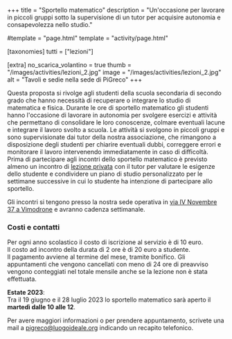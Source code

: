 +++
title = "Sportello matematico"
description = "Un'occasione per lavorare in piccoli gruppi sotto la supervisione di un tutor per acquisire autonomia e consapevolezza nello studio."

#template = "page.html"
template = "activity/page.html"

[taxonomies]
tutti = ["lezioni"]


[extra]
no_scarica_volantino = true
thumb = "/images/activities/lezioni_2.jpg"
image = "/images/activities/lezioni_2.jpg"
alt = "Tavoli e sedie nella sede di PiGreco"
+++

Questa proposta si rivolge agli studenti della scuola secondaria di secondo grado che hanno necessità di recuperare o integrare lo studio di matematica e fisica.
Durante le ore di sportello matematico gli studenti hanno l'occasione di lavorare in autonomia per svolgere esercizi e attività che permettano di consolidare 
le loro conoscenze, colmare eventuali lacune e integrare il lavoro svolto a scuola.
Le attività si svolgono in piccoli gruppi e sono supervisionate dai tutor della nostra associazione, che rimangono a disposizione degli studenti per chiarire eventuali dubbi, correggere errori e monitorare il lavoro intervenendo immediatamente in caso di difficoltà.  
Prima di partecipare agli incontri dello sportello matematico è previsto almeno un incontro di [lezione privata](/activity/lezioni ) con il tutor per valutare le esigenze dello studente e condividere un piano di studio personalizzato per le settimane successive in cui lo studente ha intenzione di partecipare allo sportello. 

Gli incontri si tengono presso la nostra sede operativa in [via IV Novembre 37 a Vimodrone](https://goo.gl/maps/haRkaJpfMVYaetLx8) e avranno cadenza settimanale.


### Costi e contatti
Per ogni anno scolastico il costo di iscrizione al servizio è di 10 euro.  
Il costo ad incontro della durata di 2 ore è di 20 euro a studente.  
Il pagamento avviene al termine del mese, tramite bonifico.
Gli appuntamenti che vengono cancellati con meno di 24 ore di preavviso vengono conteggiati nel totale mensile anche se la lezione non è stata effettuata.

**Estate 2023**:  
Tra il 19 giugno e il 28 luglio 2023 lo sportello matematico sarà aperto il **martedì dalle 10 alle 12**. 

Per avere maggiori informazioni o per prendere appuntamento, scrivete una mail a <pigreco@luogoideale.org> indicando un recapito telefonico. 
